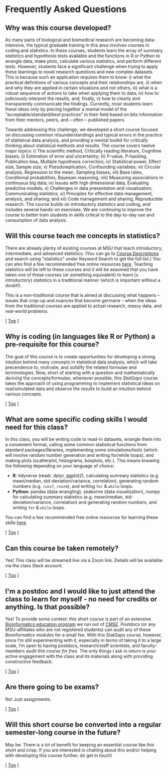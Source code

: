 # Frequently Asked Questions

## Why was this course developed?
As many parts of biological and biomedical research are becoming data-intensive, the typical graduate training in this area involves courses in coding and statistics. In these courses, students learn the array of summary statistics and hypothesis tests available and the functions in R or Python to wrangle data, make plots, calculate various statistics, and perform different tests. However, students face a significant challenge when trying to apply these learnings to novel research questions and new complex datasets. This is because such an application requires them to know: i) what the practical definitions of various concepts and their relationships are, ii) when and why they are applied in certain situations and not others, iii) what is a robust sequence of actions to take when applying them to data, iv) how to judiciously interpret the results, and, finally, v) how to clearly and transparently communicate the findings. Currently, most students learn these ideas only by piecing together a mental model of the “acceptable/standard/best practices” in their field based on bits information from their mentors, peers, and – often – published papers.

Towards addressing this challenge, we developed a short course focused on discussing common misunderstandings and typical errors in the practice of statistical data analysis, and providing a mental toolkit for critically thinking about statistical methods and results. The course covers twelve major topics: i) The scientific method, Critically reading literature, Cognitive biases; ii) Estimation of error and uncertainty; iii) P-value, P-hacking, Publication bias, Multiple hypothesis correction; iv) Statistical power, Effect size, Sample size; v) Pseudoreplication, Confounding variables; vi) Circular analysis, Regression to the mean, Sampling biases; vii) Base rates, Conditional probabilities, Bayesian reasoning, viii) Measuring associations in continuous big data; ix) Issues with high dimensional data, Evaluating predictive models; x) Challenges in data presentation and visualization, Communicating statistics; xi) Principles for effective data management, analysis, and sharing; and xii) Code management and sharing, Reproducible research. The course builds on introductory statistics and coding, and includes several hands-on exercises. We are continuing to improve the course to better train students in skills critical to the day-to-day use and consumption of data analysis.

## Will this course teach me concepts in statistics?
There are already plenty of existing courses at MSU that teach introductory, intermediate, and advanced statistics. (You can go to [Course Descriptions](https://reg.msu.edu/Courses/Search.aspx) and search using "statistics" under Keyword Search to get the full list.) You can also find a few recommended free online resources [here](https://github.com/krishnanlab/teaching/blob/master/2021-fall_statgaps/preparatory-materials.md). Teaching statistics will be left to these courses and it will be assumed that you have taken one of these courses (or something equivalent) to learn (≥ introductory) statistics in a traditional manner (which is important without a doubt!).

This is a non-traditional course that is aimed at discussing what happens – issues that crop-up and nuances that become germane – when the ideas from the traditional courses are applied to actual research, messy data, and real-world problems.

\[ [Top](https://github.com/krishnanlab/teaching/blob/master/2021-fall_statgaps/frequently-asked-questions.md#frequently-asked-questions) ]


## Why is coding (in languages like R or Python) a pre-requisite for this course?
The goal of this course is to create opportunities for developing a strong intuition behind many concepts in statistical data analysis, which will take precendence to, motivate, and solidify the related formulae and terminologies. Now, short of starting with a question and mathematically *deriving* the concepts/formulae, whenever possible, this *StatGaps* course takes the approach of using programming to implement statistical ideas on real/simulated data and observe the results to build an intuition behind various concepts.

\[ [Top](https://github.com/krishnanlab/teaching/blob/master/2021-fall_statgaps/frequently-asked-questions.md#frequently-asked-questions) ]


## What are some specific coding skills I would need for this class?
In this class, you will be writing code to read-in datasets, wrangle them into a convenient format, calling some common statistical functions from standard packages/libraries, implementing some simulations/tests (which will involve random number generation and writing for/while loops), and making plots (scatterplot, histograms, boxplots, etc.).
This means knowing the following depending on your language of choice:  
- **R**: tidyverse (readr, dplyr, ggplot2), calculating summary statistics (e.g. mean/median, std-deviation/variance, correlation), generating random numbers (e.g. `runif`, `rnorm`), and writing `for` & `while` loops.
- **Python**: pandas (data wrangling), seaborne (data visualization), numpy for calculating summary statistics (e.g. mean/median, std-deviation/variance, correlation) and generating random numbers, and writing `for` & `while` loops.

You can find a few recommended free online resources for learning these skills [here](https://github.com/krishnanlab/teaching/blob/master/2021-fall_statgaps/preparatory-materials.md).

\[ [Top](https://github.com/krishnanlab/teaching/blob/master/2021-fall_statgaps/frequently-asked-questions.md#frequently-asked-questions) ]


## Can this course be taken remotely?
Yes! This class will be streamed live via a Zoom link. Details will be available via the class Slack account.

\[ [Top](https://github.com/krishnanlab/teaching/blob/master/2021-fall_statgaps/frequently-asked-questions.md#frequently-asked-questions) ]


## I'm a postdoc and I would like to just attend the class to learn for myself - no need for credits or anything. Is that possible?
Yes! To provide some context: this short course is part of an extensive [Bioinformatics education program](https://cmse.msu.edu/academics/bioinformatics-program/) we run out of [CMSE](https://cmse.msu.edu). Postdocs (or any MSU-affiliates who are not registered students) can audit any of these Bioinformatics modules for a small fee. With this StatGaps course, however, since I’m still experimenting with it, especially in terms of taking it to a large scale, I’m open to having postdocs, research/staff scientists, and faculty-members *audit this course for free*. The only things I ask in return is your active engagement with the class and its materials along with providing constructive feedback.  

\[ [Top](https://github.com/krishnanlab/teaching/blob/master/2021-fall_statgaps/frequently-asked-questions.md#frequently-asked-questions) ]


## Are there going to be exams?
No! Just assignments.

\[ [Top](https://github.com/krishnanlab/teaching/blob/master/2021-fall_statgaps/frequently-asked-questions.md#frequently-asked-questions) ]


## Will this short course be converted into a regular semester-long course in the future?
May be. There is a lot of benefit for keeping an essential course like this short and crisp. If you are interested in chatting about this and/or helping with developing this course further, do get in touch!

\[ [Top](https://github.com/krishnanlab/teaching/blob/master/2021-fall_statgaps/frequently-asked-questions.md#frequently-asked-questions) ]

